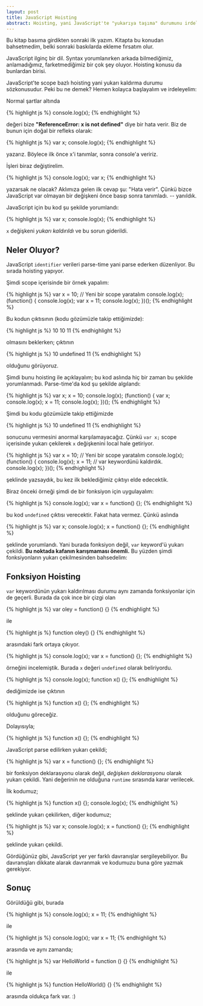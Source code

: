 ```yaml
---
layout: post
title: JavaScript Hoisting
abstract: Hoisting, yani JavaScript'te "yukarıya taşıma" durumunu irdeleyelim.
---
```


Bu kitap basıma girdikten sonraki ilk yazım. Kitapta bu konudan bahsetmedim, belki sonraki baskılarda ekleme fırsatım olur.

JavaScript ilginç bir dil. Syntax yorumlanırken arkada bilmediğimiz, anlamadığımız, farketmediğimiz bir çok şey oluyor. Hoisting konusu da bunlardan birisi.

JavaScript'te scope bazlı hoisting yani yukarı kaldırma durumu sözkonusudur. Peki bu ne demek? Hemen kolayca başlayalım ve irdeleyelim:

Normal şartlar altında

{% highlight js %}
console.log(x);
{% endhighlight %}

değeri bize **"ReferenceError: x is not defined"** diye bir hata verir. Biz de bunun için doğal bir refleks olarak:

{% highlight js %}
var x;
console.log(x);
{% endhighlight %}

yazarız. Böylece ilk önce x'i tanımlar, sonra console'a veririz.

İşleri biraz değiştirelim.

{% highlight js %}
console.log(x);
var x;
{% endhighlight %}

yazarsak ne olacak? Aklımıza gelen ilk cevap şu: "Hata verir". Çünkü bizce JavaScript var olmayan bir değişkeni önce basıp sonra tanımladı. -- yanıldık.

JavaScript için bu kod şu şekilde yorumlandı:

{% highlight js %}
var x;
console.log(x);
{% endhighlight %}

`x` değişkeni *yukarı kaldırıldı* ve bu sorun giderildi.

## Neler Oluyor?

JavaScript `identifier` verileri parse-time yani parse ederken düzenliyor. Bu sırada hoisting yapıyor.

Şimdi scope içerisinde bir örnek yapalım:

{% highlight js %}
var x = 10;
// Yeni bir scope yaratalım
console.log(x);
(function() {
  console.log(x);
  var x = 11;
  console.log(x);
})();
{% endhighlight %}

Bu kodun çıktısının (kodu gözümüzle takip ettiğimizde):

{% highlight js %}
10
10
11
{% endhighlight %}

olmasını beklerken; çıktının

{% highlight js %}
10
undefined
11
{% endhighlight %}

olduğunu görüyoruz.

Şimdi bunu hoisting ile açıklayalım; bu kod aslında hiç bir zaman bu şekilde yorumlanmadı. Parse-time'da kod şu şekilde algılandı:

{% highlight js %}
var x;
x = 10;
console.log(x);
(function() {
  var x;
  console.log(x);
  x = 11;
  console.log(x);
})();
{% endhighlight %}

Şimdi bu kodu gözümüzle takip ettiğimizde

{% highlight js %}
10
undefined
11
{% endhighlight %}

sonucunu vermesini anormal karşılamayacağız. Çünkü `var x;` scope içerisinde yukarı çekilerek `x` değişkenini local hale getiriyor.

{% highlight js %}
var x = 10;
// Yeni bir scope yaratalım
console.log(x);
(function() {
  console.log(x);
  x = 11; // var keywordünü kaldırdık.
  console.log(x);
})();
{% endhighlight %}

şeklinde yazsaydık, bu kez ilk beklediğimiz çıktıyı elde edecektik.

Biraz önceki örneği şimdi de bir fonksiyon için uygulayalım:

{% highlight js %}
console.log(x);
var x = function() {};
{% endhighlight %}

bu kod `undefined` çıktısı verecektir. Fakat hata vermez. Çünkü aslında

{% highlight js %}
var x;
console.log(x);
x = function() {};
{% endhighlight %}

şeklinde yorumlandı. Yani burada fonksiyon değil, `var` keyword'ü yukarı çekildi. **Bu noktada kafanın karışmaması önemli.** Bu yüzden şimdi fonksiyonların yukarı çekilmesinden bahsedelim:

## Fonksiyon Hoisting

`var` keywordünün yukarı kaldırılması durumu aynı zamanda fonksiyonlar için de geçerli. Burada da çok ince bir çizgi olan

{% highlight js %}
var oley = function() {}
{% endhighlight %}

ile

{% highlight js %}
function oley() {}
{% endhighlight %}

arasındaki fark ortaya çıkıyor.

{% highlight js %}
console.log(x);
var x = function() {};
{% endhighlight %}

örneğini incelemiştik. Burada `x` değeri `undefined` olarak beliriyordu.

{% highlight js %}
console.log(x);
function x() {};
{% endhighlight %}

dediğimizde ise çıktının

{% highlight js %}
function x() {};
{% endhighlight %}

olduğunu göreceğiz.

Dolayısıyla;

{% highlight js %}
function x() {};
{% endhighlight %}

JavaScript parse edilirken yukarı çekildi;

{% highlight js %}
var x = function() {};
{% endhighlight %}

bir fonksiyon deklarasyonu olarak değil, *değişken deklarasyonu* olarak yukarı çekildi. Yani değerinin ne olduğuna `runtime` sırasında karar verilecek.

İlk kodumuz;

{% highlight js %}
function x() {};
console.log(x);
{% endhighlight %}

şeklinde yukarı çekilirken, diğer kodumuz;

{% highlight js %}
var x;
console.log(x);
x = function() {};
{% endhighlight %}

şeklinde yukarı çekildi.

Gördüğünüz gibi, JavaScript yer yer farklı davranışlar sergileyebiliyor. Bu davranışları dikkate alarak davranmak ve kodumuzu buna göre yazmak gerekiyor.

## Sonuç

Görüldüğü gibi, burada

{% highlight js %}
console.log(x);
x = 11;
{% endhighlight %}

ile

{% highlight js %}
console.log(x);
var x = 11;
{% endhighlight %}

arasında ve aynı zamanda;

{% highlight js %}
var HelloWorld = function () {}
{% endhighlight %}

ile

{% highlight js %}
function HelloWorld() {}
{% endhighlight %}

arasında oldukça fark var. :)

